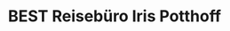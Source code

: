---
title: "BEST Reisebüro Iris Potthoff"
url: /schmelz/best-reisebuero-iris-potthoff/
shop: Reisebüro
---